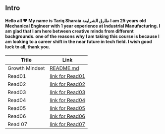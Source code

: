 ## **Intro**

#### Hello all :heart: My name is Tariq Sharaia طارق الشرايعة I am 25 years old Mechanical Engineer with 1 year experience at Industrial Manufacturing. I am glad that I am here between creative minds from different backgrounds. one of the reasons why I am taking this course is because I am looking to a career shift in the near future in tech field.  I wish good luck to all, thank you.

| Title      | Link |
| ----------- | ----------- |
| Growth Mindset      |   [README.md](https://tareq-zeyad.github.io/Reading-Notes/GrowthMindset)      |
| Read01   |   [link for Read01](https://tareq-zeyad.github.io/Reading-Notes/Read01) |
| Read02   |   [link for Read02](https://tareq-zeyad.github.io/Reading-Notes/Read02) |
| Read03 | [link for Read03](https://tareq-zeyad.github.io/Reading-Notes/Read03)
| Read04 | [link for Read04](https://tareq-zeyad.github.io/Reading-Notes/Read04)
| Read05 | [link for Read05](https://tareq-zeyad.github.io/Reading-Notes/Read05)
| Read06 | [link for Read06](https://tareq-zeyad.github.io/Reading-Notes/Read06)
| Read 07 | [link for Read07](https://tareq-zeyad.github.io/Reading-Notes/Read07)


